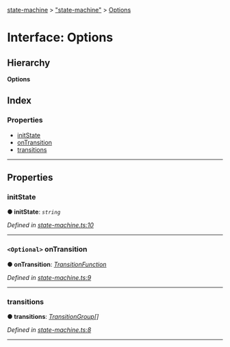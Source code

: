 [state-machine](../README.md) > ["state-machine"](../modules/_state_machine_.md) > [Options](../interfaces/_state_machine_.options.md)

# Interface: Options

## Hierarchy

**Options**

## Index

### Properties

* [initState](_state_machine_.options.md#initstate)
* [onTransition](_state_machine_.options.md#ontransition)
* [transitions](_state_machine_.options.md#transitions)

---

## Properties

<a id="initstate"></a>

###  initState

**● initState**: *`string`*

*Defined in [state-machine.ts:10](https://github.com/TianyiLi/state-machine/blob/6c5a24d/src/state-machine.ts#L10)*

___
<a id="ontransition"></a>

### `<Optional>` onTransition

**● onTransition**: *[TransitionFunction](../modules/_state_machine_.md#transitionfunction)*

*Defined in [state-machine.ts:9](https://github.com/TianyiLi/state-machine/blob/6c5a24d/src/state-machine.ts#L9)*

___
<a id="transitions"></a>

###  transitions

**● transitions**: *[TransitionGroup](_transition_core_.transitiongroup.md)[]*

*Defined in [state-machine.ts:8](https://github.com/TianyiLi/state-machine/blob/6c5a24d/src/state-machine.ts#L8)*

___

